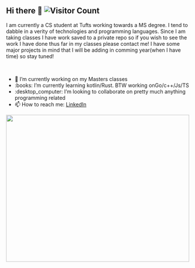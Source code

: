 <!--
http://quotesideas.com/wp-content/uploads/2015/02/Learning-Quotes-Albert-Einstein.jpg
**trav-xeno/trav-xeno** is a ✨ _special_ ✨ repository because its `README.md` (this file) appears on your GitHub profile.
![ReadMe Card](https://github-readme-stats.vercel.app/api/pin/?username=YourUsername&repo=YourRepositoryName)
--> 

## Hi there 👋  ![Visitor Count](https://profile-counter.glitch.me/trav-xeno/count.svg)

<p> 
  I am currently a CS student at Tufts working towards a MS degree. 
  I tend to dabble in a verity of technologies and programming languages. Since I am taking classes I have work saved to a private repo so if you wish to see the work I have done thus far in my classes please contact me! I have some major projects in mind that I will be adding in comming year(when I have time) so stay tuned!      
</p>
<br/>
<ul>
  <li>🔭 I’m currently working on my Masters classes</li>
  <li> :books:	 I’m currently learning kotlin/Rust. BTW working onGo/c++/Js/TS </li>
  <li>:desktop_computer:	I’m looking to collaborate on pretty much anything programming related </li>
  <li>📫 How to reach me: <a href="https://www.linkedin.com/in/travis-nevins/">LinkedIn</a> </li>
</ul>  
  
<img src="https://th.bing.com/th/id/Rb0fc35d3ea90005d82676206edcb9426?rik=dHx%2f2VumcAD0hQ&riu=http%3a%2f%2fblog.aryatra.com%2fwp-content%2fuploads%2f2016%2f08%2flifelong-learning-quotes-albert-einstein.jpg&ehk=X6ILe2oX4CK%2fbTyFrK4bDfmeXLo%2b62zazbDlE5Ijy4g%3d&risl=&pid=ImgRaw" width="500" height="400">
